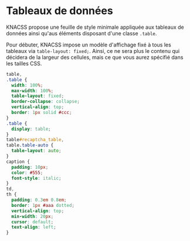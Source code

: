 # Tableaux de données

KNACSS propose une feuille de style minimale appliquée aux tableaux de données ainsi qu'aus éléments disposant d'une classe `.table`.

Pour débuter, KNACSS impose un modèle d'affichage fixé à tous les tableaux via `table-layout: fixed;`. Ainsi, ce ne sera plus le contenu qui décidera de la largeur des cellules, mais ce que vous aurez spécifié dans les tailles CSS.

```css
table,
.table {
  width: 100%;
  max-width: 100%;
  table-layout: fixed;
  border-collapse: collapse;
  vertical-align: top;
  border: 1px solid #ccc;
}
.table {
  display: table;
}
table#recaptcha_table,
table.table-auto {
  table-layout: auto;
}
caption {
  padding: 10px;
  color: #555;
  font-style: italic;
}
td,
th {
  padding: 0.3em 0.8em;
  border: 1px #aaa dotted;
  vertical-align: top;
  min-width: 20px;
  cursor: default;
  text-align: left;
}
```
